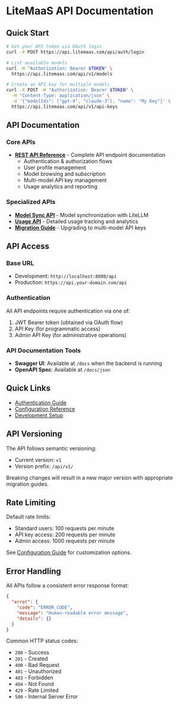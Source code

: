 # LiteMaaS API Documentation

## Quick Start

```bash
# Get your API token via OAuth login
curl -X POST https://api.litemaas.com/api/auth/login

# List available models
curl -H "Authorization: Bearer $TOKEN" \
  https://api.litemaas.com/api/v1/models

# Create an API key for multiple models
curl -X POST -H "Authorization: Bearer $TOKEN" \
  -H "Content-Type: application/json" \
  -d '{"modelIds": ["gpt-4", "claude-3"], "name": "My Key"}' \
  https://api.litemaas.com/api/v1/api-keys
```

## API Documentation

### Core APIs

- **[REST API Reference](rest-api.md)** - Complete API endpoint documentation
  - Authentication & authorization flows
  - User profile management
  - Model browsing and subscription
  - Multi-model API key management
  - Usage analytics and reporting

### Specialized APIs

- **[Model Sync API](model-sync-api.md)** - Model synchronization with LiteLLM
- **[Usage API](usage-api.md)** - Detailed usage tracking and analytics
- **[Migration Guide](api-migration-guide.md)** - Upgrading to multi-model API keys

## API Access

### Base URL

- Development: `http://localhost:8080/api`
- Production: `https://api.your-domain.com/api`

### Authentication

All API endpoints require authentication via one of:

1. JWT Bearer token (obtained via OAuth flow)
2. API Key (for programmatic access)
3. Admin API Key (for administrative operations)

### API Documentation Tools

- **Swagger UI**: Available at `/docs` when the backend is running
- **OpenAPI Spec**: Available at `/docs/json`

## Quick Links

- [Authentication Guide](../deployment/authentication.md)
- [Configuration Reference](../deployment/configuration.md)
- [Development Setup](../development/setup.md)

## API Versioning

The API follows semantic versioning:

- Current version: `v1`
- Version prefix: `/api/v1/`

Breaking changes will result in a new major version with appropriate migration guides.

## Rate Limiting

Default rate limits:

- Standard users: 100 requests per minute
- API key access: 200 requests per minute
- Admin access: 1000 requests per minute

See [Configuration Guide](../deployment/configuration.md#security--rate-limiting) for customization options.

## Error Handling

All APIs follow a consistent error response format:

```json
{
  "error": {
    "code": "ERROR_CODE",
    "message": "Human-readable error message",
    "details": {}
  }
}
```

Common HTTP status codes:

- `200` - Success
- `201` - Created
- `400` - Bad Request
- `401` - Unauthorized
- `403` - Forbidden
- `404` - Not Found
- `429` - Rate Limited
- `500` - Internal Server Error
